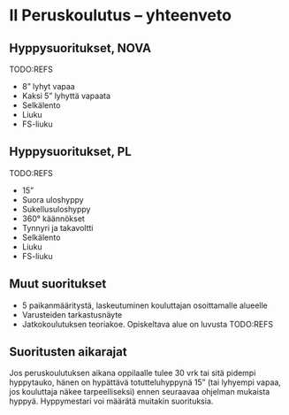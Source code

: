 # II Peruskoulutus – yhteenveto

## Hyppysuoritukset, NOVA
TODO:REFS

* 8” lyhyt vapaa
* Kaksi 5” lyhyttä vapaata
* Selkälento
* Liuku
* FS-liuku
## Hyppysuoritukset, PL
TODO:REFS

* 15”
* Suora uloshyppy
* Sukellusuloshyppy
* 360° käännökset
* Tynnyri ja takavoltti
* Selkälento
* Liuku
* FS-liuku
## Muut suoritukset
* 5 paikanmääritystä, laskeutuminen kouluttajan osoittamalle alueelle
* Varusteiden tarkastusnäyte
* Jatkokoulutuksen teoriakoe. Opiskeltava alue on luvusta TODO:REFS
## Suoritusten aikarajat
Jos peruskoulutuksen aikana oppilaalle tulee 30 vrk tai sitä pidempi hyppytauko, hänen on hypättävä totutteluhyppynä 15” (tai lyhyempi vapaa,
jos kouluttaja näkee tarpeelliseksi) ennen seuraavaa ohjelman mukaista hyppyä. Hyppymestari voi määrätä muitakin suorituksia.
